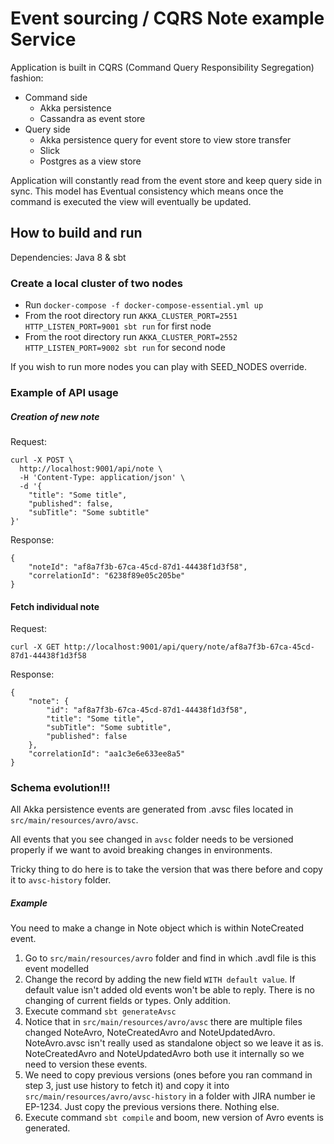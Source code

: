 # Event sourcing / CQRS Note example Service

Application is built in CQRS (Command Query Responsibility Segregation) fashion:
- Command side
    - Akka persistence
    - Cassandra as event store
- Query side
    - Akka persistence query for event store to view store transfer
    - Slick
    - Postgres as a view store

Application will constantly read from the event store and keep query side in sync. This model has Eventual consistency which means once the command is executed the view will eventually be updated. 

## How to build and run

Dependencies: Java 8 & sbt

### Create a local cluster of two nodes

- Run `docker-compose -f docker-compose-essential.yml up`
- From the root directory run `AKKA_CLUSTER_PORT=2551 HTTP_LISTEN_PORT=9001 sbt run` for first node
- From the root directory run `AKKA_CLUSTER_PORT=2552 HTTP_LISTEN_PORT=9002 sbt run` for second node

If you wish to run more nodes you can play with SEED_NODES override.


### Example of API usage

##### Creation of new note
Request:

    curl -X POST \
      http://localhost:9001/api/note \
      -H 'Content-Type: application/json' \
      -d '{
    	"title": "Some title",
    	"published": false,
    	"subTitle": "Some subtitle"
    }'

Response:

    {
        "noteId": "af8a7f3b-67ca-45cd-87d1-44438f1d3f58",
        "correlationId": "6238f89e05c205be"
    }

#### Fetch individual note
Request:

    curl -X GET http://localhost:9001/api/query/note/af8a7f3b-67ca-45cd-87d1-44438f1d3f58

Response:

    {
        "note": {
            "id": "af8a7f3b-67ca-45cd-87d1-44438f1d3f58",
            "title": "Some title",
            "subTitle": "Some subtitle",
            "published": false
        },
        "correlationId": "aa1c3e6e633ee8a5"
    }


### Schema evolution!!!

All Akka persistence events are generated from .avsc files located in `src/main/resources/avro/avsc`. 

All events that you see changed in `avsc` folder needs to be versioned properly if we want to avoid breaking changes in environments.

Tricky thing to do here is to take the version that was there before and copy it to `avsc-history` folder.

##### Example

You need to make a change in Note object which is within NoteCreated event. 

1. Go to `src/main/resources/avro` folder and find in which .avdl file is this event modelled 
2. Change the record by adding the new field `WITH default value`. If default value isn't added old events won't be able to reply. There is no changing of current fields or types. Only addition.
3. Execute command `sbt generateAvsc`
4. Notice that in `src/main/resources/avro/avsc` there are multiple files changed NoteAvro, NoteCreatedAvro and NoteUpdatedAvro. NoteAvro.avsc isn't really used as standalone object so we leave it as is. NoteCreatedAvro and NoteUpdatedAvro both use it internally so we need to version these events.
5. We need to copy previous versions (ones before you ran command in step 3, just use history to fetch it) and copy it into `src/main/resources/avro/avsc-history` in a folder with JIRA number ie EP-1234. Just copy the previous versions there. Nothing else.
6. Execute command `sbt compile` and boom, new version of Avro events is generated.
